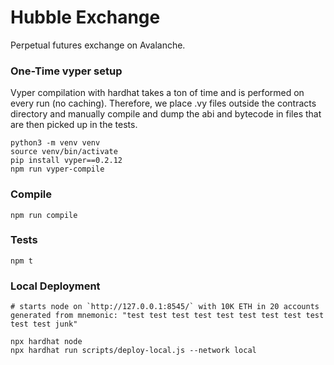# Hubble Exchange
Perpetual futures exchange on Avalanche.

### One-Time vyper setup
Vyper compilation with hardhat takes a ton of time and is performed on every run (no caching). Therefore, we place .vy files outside the contracts directory and manually compile and dump the abi and bytecode in files that are then picked up in the tests.

```
python3 -m venv venv
source venv/bin/activate
pip install vyper==0.2.12
npm run vyper-compile
```

### Compile
```
npm run compile
```

### Tests
```
npm t
```

### Local Deployment
```
# starts node on `http://127.0.0.1:8545/` with 10K ETH in 20 accounts generated from mnemonic: "test test test test test test test test test test test junk"

npx hardhat node
npx hardhat run scripts/deploy-local.js --network local
```
